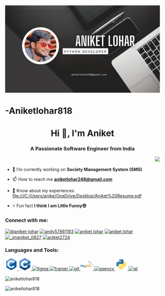 ![logo](https://github.com/Aniketlohar818/-Aniketlohar818/blob/main/Github%20Banner.png)

# -Aniketlohar818
<h1 align="center">Hi 👋, I'm Aniket </h1>
<h3 align="center">A Passionate Software Engineer from India</h3>

<p align="right"> <img src="https://user-images.githubusercontent.com/55389276/140866485-8fb1c876-9a8f-4d6a-98dc-08c4981eaf70.gif" /> </p>

- 🔭 I’m currently working on **Society Management System (SMS)**

- 📫 How to reach me **aniketlohar248@gmail.com**

- 📄 Know about my experiences [file:///C:/Users/anike/OneDrive/Desktop/Aniket%20Resume.pdf](file:///C:/Users/anike/OneDrive/Desktop/Aniket%20Resume.pdf)

- ⚡ Fun fact **I think I am Little Funny😎**

<h3 align="left">Connect with me:</h3>
<p align="left">
<a href="https://codepen.io/@aniket-lohar" target="blank"><img align="center" src="https://raw.githubusercontent.com/rahuldkjain/github-profile-readme-generator/master/src/images/icons/Social/codepen.svg" alt="@aniket-lohar" height="30" width="40" /></a>
<a href="https://twitter.com/andy57861193" target="blank"><img align="center" src="https://raw.githubusercontent.com/rahuldkjain/github-profile-readme-generator/master/src/images/icons/Social/twitter.svg" alt="andy57861193" height="30" width="40" /></a>
<a href="https://linkedin.com/in/aniket lohar" target="blank"><img align="center" src="https://raw.githubusercontent.com/rahuldkjain/github-profile-readme-generator/master/src/images/icons/Social/linked-in-alt.svg" alt="aniket lohar" height="30" width="40" /></a>
<a href="https://fb.com/aniket lohar" target="blank"><img align="center" src="https://raw.githubusercontent.com/rahuldkjain/github-profile-readme-generator/master/src/images/icons/Social/facebook.svg" alt="aniket lohar" height="30" width="40" /></a>
<a href="https://instagram.com/_imaniket_0827" target="blank"><img align="center" src="https://raw.githubusercontent.com/rahuldkjain/github-profile-readme-generator/master/src/images/icons/Social/instagram.svg" alt="_imaniket_0827" height="30" width="40" /></a>
<a href="https://www.codechef.com/users/aniket2724" target="blank"><img align="center" src="https://cdn.jsdelivr.net/npm/simple-icons@3.1.0/icons/codechef.svg" alt="aniket2724" height="30" width="40" /></a>
</p>

<h3 align="left">Languages and Tools:</h3>
<p align="left"> <a href="https://www.cprogramming.com/" target="_blank" rel="noreferrer"> <img src="https://raw.githubusercontent.com/devicons/devicon/master/icons/c/c-original.svg" alt="c" width="40" height="40"/> </a> <a href="https://www.w3schools.com/cpp/" target="_blank" rel="noreferrer"> <img src="https://raw.githubusercontent.com/devicons/devicon/master/icons/cplusplus/cplusplus-original.svg" alt="cplusplus" width="40" height="40"/> </a> <a href="https://www.figma.com/" target="_blank" rel="noreferrer"> <img src="https://www.vectorlogo.zone/logos/figma/figma-icon.svg" alt="figma" width="40" height="40"/> </a> <a href="https://www.framer.com/" target="_blank" rel="noreferrer"> <img src="https://www.vectorlogo.zone/logos/framer/framer-icon.svg" alt="framer" width="40" height="40"/> </a> <a href="https://git-scm.com/" target="_blank" rel="noreferrer"> <img src="https://www.vectorlogo.zone/logos/git-scm/git-scm-icon.svg" alt="git" width="40" height="40"/> </a> <a href="https://www.mysql.com/" target="_blank" rel="noreferrer"> <img src="https://raw.githubusercontent.com/devicons/devicon/master/icons/mysql/mysql-original-wordmark.svg" alt="mysql" width="40" height="40"/> </a> <a href="https://opencv.org/" target="_blank" rel="noreferrer"> <img src="https://www.vectorlogo.zone/logos/opencv/opencv-icon.svg" alt="opencv" width="40" height="40"/> </a> <a href="https://www.python.org" target="_blank" rel="noreferrer"> <img src="https://raw.githubusercontent.com/devicons/devicon/master/icons/python/python-original.svg" alt="python" width="40" height="40"/> </a> <a href="https://www.qt.io/" target="_blank" rel="noreferrer"> <img src="https://upload.wikimedia.org/wikipedia/commons/0/0b/Qt_logo_2016.svg" alt="qt" width="40" height="40"/> </a> </p>

<p><img align="center" src="https://github-readme-stats.vercel.app/api/top-langs?username=aniketlohar818&show_icons=true&locale=en&layout=compact" alt="aniketlohar818" /></p>

<p><img align="center" src="https://github-readme-streak-stats.herokuapp.com/?user=aniketlohar818&" alt="aniketlohar818" /></p>
